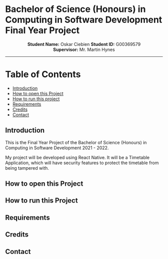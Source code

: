 # Bachelor of Science (Honours) in Computing in Software Development Final Year Project

<p align="center">
    <strong>Student Name:</strong> Oskar Ciebien   <strong>Student ID:</strong> G00369579
    <br>
    <strong>Supervisor:</strong> Mr. Martin Hynes
</p>

---

# Table of Contents

- [Introduction](#introduction)
- [How to open this Project](#how-to-open-this-project)
- [How to run this project](#how-to-run-this-project)
- [Requirements](#requirements)
- [Credits](#credits)
- [Contact](#contact)

## Introduction

This is the Final Year Project of the Bachelor of Science (Honours) in Computing in Software Development 2021 - 2022.

My project will be developed using React Native. It will be a Timetable Application, which will have security features to protect the timetable from being tampered with.

## How to open this Project

## How to run this Project

## Requirements

## Credits

## Contact
